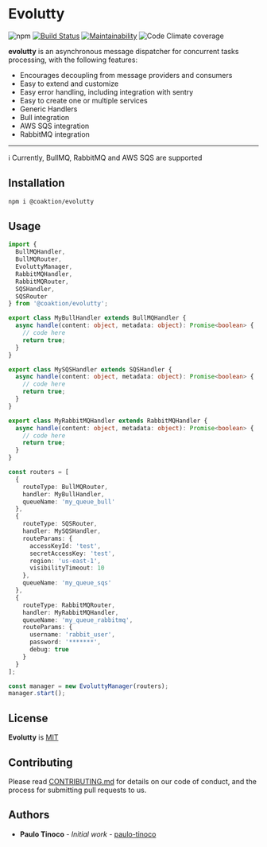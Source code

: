 # Evolutty

![npm](https://img.shields.io/npm/dm/@coaktion/evolutty)
[![Build Status](https://github.com/bbc/sqs-consumer/actions/workflows/test.yml/badge.svg?branch=main)](https://github.com/paulo-tinoco/evolutty/actions/workflows/test.yml)
[![Maintainability](https://api.codeclimate.com/v1/badges/5b858ac139de92c496b9/maintainability)](https://codeclimate.com/github/paulo-tinoco/evolutty/maintainability)
![Code Climate coverage](https://img.shields.io/codeclimate/coverage/paulo-tinoco/evolutty)

**evolutty** is an asynchronous message dispatcher for concurrent tasks processing, with the following features:

- Encourages decoupling from message providers and consumers
- Easy to extend and customize
- Easy error handling, including integration with sentry
- Easy to create one or multiple services
- Generic Handlers
- Bull integration
- AWS SQS integration
- RabbitMQ integration

---

:information_source: Currently, BullMQ, RabbitMQ and AWS SQS are supported

## Installation

```bash
npm i @coaktion/evolutty
```

## Usage

```typescript
import {
  BullMQHandler,
  BullMQRouter,
  EvoluttyManager,
  RabbitMQHandler,
  RabbitMQRouter,
  SQSHandler,
  SQSRouter
} from '@coaktion/evolutty';

export class MyBullHandler extends BullMQHandler {
  async handle(content: object, metadata: object): Promise<boolean> {
    // code here
    return true;
  }
}

export class MySQSHandler extends SQSHandler {
  async handle(content: object, metadata: object): Promise<boolean> {
    // code here
    return true;
  }
}

export class MyRabbitMQHandler extends RabbitMQHandler {
  async handle(content: object, metadata: object): Promise<boolean> {
    // code here
    return true;
  }
}

const routers = [
  {
    routeType: BullMQRouter,
    handler: MyBullHandler,
    queueName: 'my_queue_bull'
  },
  {
    routeType: SQSRouter,
    handler: MySQSHandler,
    routeParams: {
      accessKeyId: 'test',
      secretAccessKey: 'test',
      region: 'us-east-1',
      visibilityTimeout: 10
    },
    queueName: 'my_queue_sqs'
  },
  {
    routeType: RabbitMQRouter,
    handler: MyRabbitMQHandler,
    queueName: 'my_queue_rabbitmq',
    routeParams: {
      username: 'rabbit_user',
      password: '*******',
      debug: true
    }
  }
];

const manager = new EvoluttyManager(routers);
manager.start();
```

## License

**Evolutty** is [MIT](./LICENSE)

## Contributing

Please read [CONTRIBUTING.md](.github/CONTRIBUTING.md) for details on our code of conduct, and the process for submitting pull requests to us.

## Authors

- **Paulo Tinoco** - _Initial work_ - [paulo-tinoco](https://github.com/paulo-tinoco)
